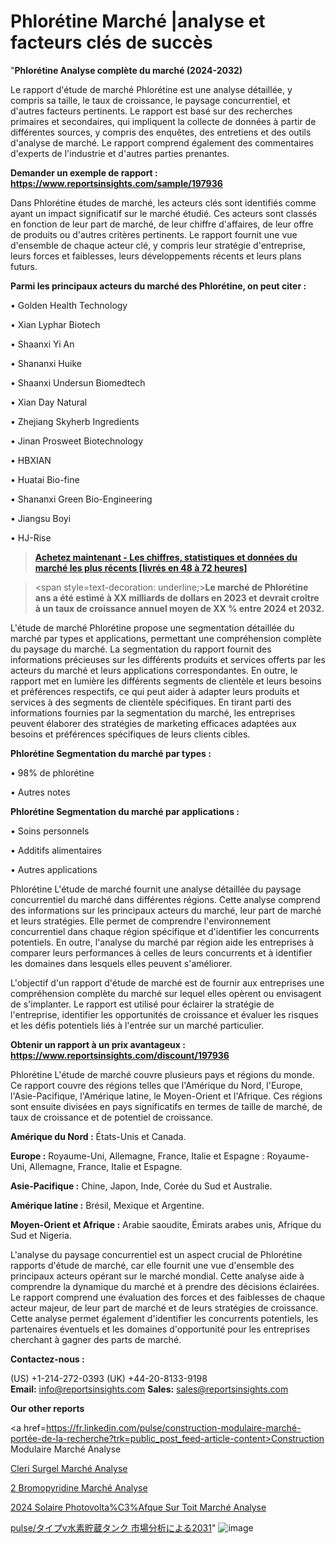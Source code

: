 # Phlorétine Marché |analyse et facteurs clés de succès

"<strong>Phlorétine Analyse complète du marché (2024-2032)</strong>

Le rapport d'étude de marché Phlorétine est une analyse détaillée, y compris sa taille, le taux de croissance, le paysage concurrentiel, et d'autres facteurs pertinents. Le rapport est basé sur des recherches primaires et secondaires, qui impliquent la collecte de données à partir de différentes sources, y compris des enquêtes, des entretiens et des outils d'analyse de marché. Le rapport comprend également des commentaires d'experts de l'industrie et d'autres parties prenantes.

<strong>Demander un exemple de rapport : </strong><strong><a href=https://www.reportsinsights.com/sample/197936>https://www.reportsinsights.com/sample/197936</a></strong>

Dans Phlorétine études de marché, les acteurs clés sont identifiés comme ayant un impact significatif sur le marché étudié. Ces acteurs sont classés en fonction de leur part de marché, de leur chiffre d'affaires, de leur offre de produits ou d'autres critères pertinents. Le rapport fournit une vue d'ensemble de chaque acteur clé, y compris leur stratégie d'entreprise, leurs forces et faiblesses, leurs développements récents et leurs plans futurs.

<strong>Parmi les principaux acteurs du marché des Phlorétine, on peut citer :</strong>

• Golden Health Technology

• Xian Lyphar Biotech

• Shaanxi Yi An

• Shananxi Huike

• Shaanxi Undersun Biomedtech

• Xian Day Natural

• Zhejiang Skyherb Ingredients

• Jinan Prosweet Biotechnology

• HBXIAN

• Huatai Bio-fine

• Shananxi Green Bio-Engineering

• Jiangsu Boyi

• HJ-Rise

<blockquote><a href=https://reportsinsights.com/buynow/197936><span style=text-decoration: underline;><strong>Achetez maintenant - Les chiffres, statistiques et données du marché les plus récents [livrés en 48 à 72 heures]</strong></span></a></blockquote>
<blockquote>
<div class=group w-full text-gray-800 dark:text-gray-100 border-b border-black/10 dark:border-gray-900/50 bg-gray-50 dark:bg-[#444654]>
<div class=flex p-4 gap-4 text-base md:gap-6 md:max-w-2xl lg:max-w-xl xl:max-w-3xl md:py-6 lg:px-0 m-auto>
<div class=relative flex flex-col w-[calc(100%-50px)] gap-1 md:gap-3 lg:w-[calc(100%-115px)]>
<div class=flex flex-grow flex-col gap-3>
<div class=min-h-[20px] flex flex-col items-start gap-4 whitespace-pre-wrap break-words>
<div class=result-streaming markdown prose w-full break-words dark:prose-invert light>

<span style=text-decoration: underline;><strong>Le marché de Phlorétine ans a été estimé à XX milliards de dollars en 2023 et devrait croître à un taux de croissance annuel moyen de XX % entre 2024 et 2032.</strong></span>

</div>
</div>
</div>
</div>
</div>
</div></blockquote>
L'étude de marché Phlorétine propose une segmentation détaillée du marché par types et applications, permettant une compréhension complète du paysage du marché. La segmentation du rapport fournit des informations précieuses sur les différents produits et services offerts par les acteurs du marché et leurs applications correspondantes. En outre, le rapport met en lumière les différents segments de clientèle et leurs besoins et préférences respectifs, ce qui peut aider à adapter leurs produits et services à des segments de clientèle spécifiques. En tirant parti des informations fournies par la segmentation du marché, les entreprises peuvent élaborer des stratégies de marketing efficaces adaptées aux besoins et préférences spécifiques de leurs clients cibles.

<strong>Phlorétine Segmentation du marché par types :</strong>

• 98% de phlorétine

• Autres notes

<strong>Phlorétine Segmentation du marché par applications :</strong>

• Soins personnels

• Additifs alimentaires

• Autres applications

Phlorétine L'étude de marché fournit une analyse détaillée du paysage concurrentiel du marché dans différentes régions. Cette analyse comprend des informations sur les principaux acteurs du marché, leur part de marché et leurs stratégies. Elle permet de comprendre l'environnement concurrentiel dans chaque région spécifique et d'identifier les concurrents potentiels. En outre, l'analyse du marché par région aide les entreprises à comparer leurs performances à celles de leurs concurrents et à identifier les domaines dans lesquels elles peuvent s'améliorer.

L'objectif d'un rapport d'étude de marché est de fournir aux entreprises une compréhension complète du marché sur lequel elles opèrent ou envisagent de s'implanter. Le rapport est utilisé pour éclairer la stratégie de l'entreprise, identifier les opportunités de croissance et évaluer les risques et les défis potentiels liés à l'entrée sur un marché particulier.

<strong>Obtenir un rapport à un prix avantageux : <a href=https://www.reportsinsights.com/discount/197936>https://www.reportsinsights.com/discount/197936</a></strong>

Phlorétine L'étude de marché couvre plusieurs pays et régions du monde. Ce rapport couvre des régions telles que l'Amérique du Nord, l'Europe, l'Asie-Pacifique, l'Amérique latine, le Moyen-Orient et l'Afrique. Ces régions sont ensuite divisées en pays significatifs en termes de taille de marché, de taux de croissance et de potentiel de croissance.

<strong>Amérique du Nord :</strong> États-Unis et Canada.

<strong>Europe :</strong> Royaume-Uni, Allemagne, France, Italie et Espagne : Royaume-Uni, Allemagne, France, Italie et Espagne.

<strong>Asie-Pacifique :</strong> Chine, Japon, Inde, Corée du Sud et Australie.

<strong>Amérique latine :</strong> Brésil, Mexique et Argentine.

<strong>Moyen-Orient et Afrique :</strong> Arabie saoudite, Émirats arabes unis, Afrique du Sud et Nigeria.

L'analyse du paysage concurrentiel est un aspect crucial de Phlorétine rapports d'étude de marché, car elle fournit une vue d'ensemble des principaux acteurs opérant sur le marché mondial. Cette analyse aide à comprendre la dynamique du marché et à prendre des décisions éclairées. Le rapport comprend une évaluation des forces et des faiblesses de chaque acteur majeur, de leur part de marché et de leurs stratégies de croissance. Cette analyse permet également d'identifier les concurrents potentiels, les partenaires éventuels et les domaines d'opportunité pour les entreprises cherchant à gagner des parts de marché.

<strong>Contactez-nous :</strong>

(US) +1-214-272-0393
(UK) +44-20-8133-9198
<strong>Email:</strong> <a>info@reportsinsights.com</a>
<strong>Sales:</strong> <a>sales@reportsinsights.com</a>

<strong>Our other reports</strong>

<a href=https://fr.linkedin.com/pulse/construction-modulaire-marché-portée-de-la-recherche?trk=public_post_feed-article-content>Construction Modulaire Marché Analyse</a>

<a href=https://www.linkedin.com/pulse/c%C3%A9leri-surgel%C3%A9-march%C3%A9-rapport-analyse-professionnelle-xoelf/>Cleri Surgel Marché Analyse</a>

<a href=https://www.linkedin.com/pulse/2-bromopyridine-march%C3%A9-jusquen-2032-segmentation-brbuf/>2 Bromopyridine Marché Analyse</a>

<a href=https://www.linkedin.com/pulse/2024-solaire-photovolta%C3%AFque-sur-toit-march%C3%A9tendance-19huc/>2024 Solaire Photovolta%C3%Afque Sur Toit Marché Analyse</a>

<a href=https://www.linkedin.com/pulse/pulse/タイプv水素貯蔵タンク-市場-進化する状況をナビゲートする-bizintel-chronicle-360/>pulse/タイプv水素貯蔵タンク 市場分析による2031</a>"
![image](https://github.com/daminid12/RImarketexcellence/assets/158430485/73549251-34e0-441d-91b5-e741d97f19d1)
